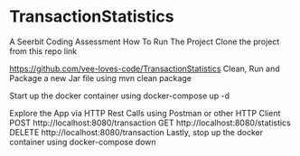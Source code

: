 # TransactionStatistics

A Seerbit Coding Assessment
How To Run The Project
Clone the project from this repo link

https://github.com/vee-loves-code/TransactionStatistics
Clean, Run and Package a new Jar file using
mvn clean package

Start up the docker container using
docker-compose up -d

Explore the App via HTTP Rest Calls using Postman or other HTTP Client
 POST http://localhost:8080/transaction
  GET http://localhost:8080/statistics 
 DELETE http://localhost:8080/transaction 
Lastly, stop up the docker container using
docker-compose down
